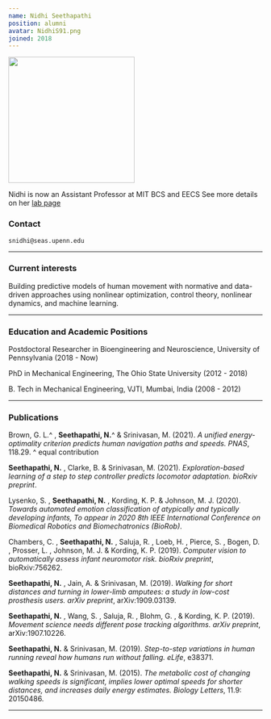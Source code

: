```yaml
---
name: Nidhi Seethapathi
position: alumni
avatar: NidhiS91.png
joined: 2018
---
```


<img width="250" src="{{site.baseurl}}/images/people/{{page.avatar}}" data-action="zoom">

 Nidhi is now an Assistant Professor at MIT BCS and EECS
 See more details on her [lab page](http://www.seethapathilab.org)

### Contact

<i class="fa fa-envelope-o"></i> `snidhi@seas.upenn.edu`<br>

<hr>

### Current interests

Building predictive models of human movement with normative and data-driven approaches using nonlinear optimization, control theory, nonlinear dynamics, and machine learning.

<hr>

### Education and Academic Positions

Postdoctoral Researcher in Bioengineering and Neuroscience, University of Pennsylvania (2018 - Now)

PhD in Mechanical Engineering, The Ohio State University (2012 - 2018)

B. Tech in Mechanical Engineering, VJTI, Mumbai, India (2008 - 2012)

<hr>

### Publications
Brown, G. L.^ , **Seethapathi, N.**^ & Srinivasan, M. (2021). _A unified energy-optimality criterion predicts human navigation paths and speeds. PNAS_, 118.29.
^ equal contribution

**Seethapathi, N.** , Clarke, B. & Srinivasan, M. (2021). _Exploration-based learning of a step to step controller predicts locomotor adaptation. bioRxiv preprint_.

Lysenko, S. , **Seethapathi, N.** , Kording, K. P. & Johnson, M. J. (2020). _Towards automated emotion classification of atypically and typically developing infants, To appear in 2020 8th IEEE International Conference on Biomedical Robotics and Biomechatronics (BioRob)_.

Chambers, C. , **Seethapathi, N.** , Saluja, R. , Loeb, H. , Pierce, S. , Bogen, D. , Prosser, L. , Johnson, M. J. & Kording, K. P. (2019). _Computer vision to automatically assess infant neuromotor risk. bioRxiv preprint_, bioRxiv:756262.

**Seethapathi, N.** , Jain, A. & Srinivasan, M. (2019). _Walking for short distances and turning in lower-limb amputees: a study in low-cost prosthesis users. arXiv preprint_, arXiv:1909.03139.

**Seethapathi, N.** , Wang, S. , Saluja, R. , Blohm, G. , & Kording, K. P. (2019). _Movement science needs different pose tracking algorithms. arXiv preprint_, arXiv:1907.10226.

**Seethapathi, N.** & Srinivasan, M. (2019). _Step-to-step variations in human running reveal how humans run without falling. eLife_, e38371.

**Seethapathi, N.** & Srinivasan, M. (2015). _The metabolic cost of changing walking speeds is significant, implies lower optimal speeds for shorter distances, and increases daily energy estimates. Biology Letters_, 11.9: 20150486.

<hr>
